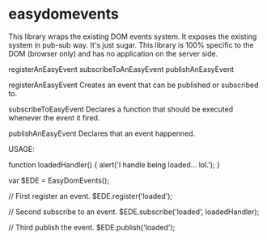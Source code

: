 # easydomevents
This library wraps the existing DOM events system.  It exposes the existing
system in pub-sub way. It's just sugar.  This library is 100% specific to the
DOM (browser only) and has no application on the server side.

registerAnEasyEvent
subscribeToAnEasyEvent
publishAnEasyEvent

registerAnEasyEvent
Creates an event that can be published or subscribed to.

subscribeToEasyEvent
Declares a function that should be executed whenever the event it fired.

publishAnEasyEvent
Declares that an event happenned.

USAGE:

  function loadedHandler() {
    alert('I handle being loaded... lol.');
  }

  var $EDE = EasyDomEvents();

  //  First register an event.
  $EDE.register('loaded');

  //  Second subscribe to an event.
  $EDE.subscribe('loaded', loadedHandler);

  //  Third publish the event.
  $EDE.publish('loaded');
